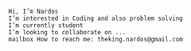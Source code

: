 
    Hi, I’m Nardos
    I’m interested in Coding and also problem solving
    I’m currently student
    I’m looking to collaborate on ...
    mailbox How to reach me: theking.nardos@gmail.com

